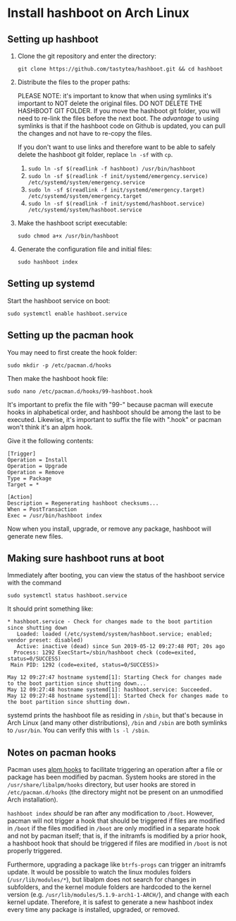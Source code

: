# Install hashboot on Arch Linux
## Setting up hashboot

1. Clone the git repository and enter the directory:

   `git clone https://github.com/tastytea/hashboot.git && cd hashboot`

2. Distribute the files to the proper paths:

   PLEASE NOTE: it's important to know that when using symlinks it's important to NOT delete the original files. DO NOT DELETE THE HASHBOOT GIT FOLDER. If you move the hashboot git folder, you will need to re-link the files before the next boot. The *advantage* to using symlinks is that if the hashboot code on Github is updated, you can pull the changes and not have to re-copy the files.

   If you don't want to use links and therefore want to be able to safely delete the hashboot git folder, replace `ln -sf` with `cp`.

   1. `sudo ln -sf $(readlink -f hashboot) /usr/bin/hashboot`
   2. `sudo ln -sf $(readlink -f init/systemd/emergency.service) /etc/systemd/system/emergency.service`
   3. `sudo ln -sf $(readlink -f init/systemd/emergency.target) /etc/systemd/system/emergency.target`
   4. `sudo ln -sf $(readlink -f init/systemd/hashboot.service) /etc/systemd/system/hashboot.service`

3. Make the hashboot script executable:

   `sudo chmod a+x /usr/bin/hashboot`

4. Generate the configuration file and initial files:

   `sudo hashboot index`

## Setting up systemd
Start the hashboot service on boot:

`sudo systemctl enable hashboot.service`

## Setting up the pacman hook
You may need to first create the hook folder:

`sudo mkdir -p /etc/pacman.d/hooks`

Then make the hashboot hook file:

`sudo nano /etc/pacman.d/hooks/99-hashboot.hook`

It's important to prefix the file with "99-" because pacman will execute hooks in alphabetical order, and hashboot should be among the last to be executed. Likewise, it's important to suffix the file with ".hook" or pacman won't think it's an alpm hook.

Give it the following contents:

```
[Trigger]
Operation = Install
Operation = Upgrade
Operation = Remove
Type = Package
Target = *

[Action]
Description = Regenerating hashboot checksums...
When = PostTransaction
Exec = /usr/bin/hashboot index
```

Now when you install, upgrade, or remove any package, hashboot will generate new files.

## Making sure hashboot runs at boot
Immediately after booting, you can view the status of the hashboot service with the command

`sudo systemctl status hashboot.service`

It should print something like:

```
* hashboot.service - Check for changes made to the boot partition since shutting down
   Loaded: loaded (/etc/systemd/system/hashboot.service; enabled; vendor preset: disabled)
   Active: inactive (dead) since Sun 2019-05-12 09:27:48 PDT; 20s ago
  Process: 1292 ExecStart=/sbin/hashboot check (code=exited, status=0/SUCCESS)
 Main PID: 1292 (code=exited, status=0/SUCCESS)>
 
May 12 09:27:47 hostname systemd[1]: Starting Check for changes made to the boot partition since shutting down...
May 12 09:27:48 hostname systemd[1]: hashboot.service: Succeeded.
May 12 09:27:48 hostname systemd[1]: Started Check for changes made to the boot partition since shutting down.
```

systemd prints the hashboot file as residing in `/sbin`, but that's because in Arch Linux (and many other distributions), `/bin` and `/sbin` are both symlinks to `/usr/bin`. You can verify this with `ls -l /sbin`.

## Notes on pacman hooks
Pacman uses [alpm hooks](https://www.archlinux.org/pacman/alpm-hooks.5.html) to facilitate triggering an operation after a file or package has been modified by pacman. System hooks are stored in the `/usr/share/libalpm/hooks` directory, but user hooks are stored in `/etc/pacman.d/hooks` (the directory might not be present on an unmodified Arch installation). 

`hashboot index` *should* be ran after any modification to `/boot`. However, pacman will not trigger a hook that should be triggered if files are modified in `/boot` if the files modified in `/boot` are only modified in a separate hook and not by pacman itself; that is, if the initramfs is modified by a prior hook, a hashboot hook that should be triggered if files are modified in `/boot` is not properly triggered.

Furthermore, upgrading a package like `btrfs-progs` can trigger an initramfs update. It would be possible to watch the linux modules folders (`/usr/lib/modules/*`), but libalpm does not search for changes in subfolders, and the kernel module folders are hardcoded to the kernel version (e.g. `/usr/lib/modules/5.1.9-arch1-1-ARCH/`), and change with each kernel update. Therefore, it is safest to generate a new hashboot index every time any package is installed, upgraded, or removed.
